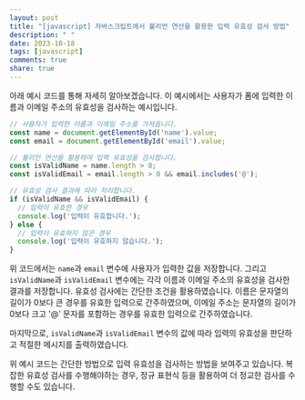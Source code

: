 ```yaml
---
layout: post
title: "[javascript] 자바스크립트에서 불리언 연산을 활용한 입력 유효성 검사 방법"
description: " "
date: 2023-10-18
tags: [javascript]
comments: true
share: true
---
```


아래 예시 코드를 통해 자세히 알아보겠습니다. 이 예시에서는 사용자가 폼에 입력한 이름과 이메일 주소의 유효성을 검사하는 예시입니다.

```javascript
// 사용자가 입력한 이름과 이메일 주소를 가져옵니다.
const name = document.getElementById('name').value;
const email = document.getElementById('email').value;

// 불리언 연산을 활용하여 입력 유효성을 검사합니다.
const isValidName = name.length > 0;
const isValidEmail = email.length > 0 && email.includes('@');

// 유효성 검사 결과에 따라 처리합니다.
if (isValidName && isValidEmail) {
  // 입력이 유효한 경우
  console.log('입력이 유효합니다.');
} else {
  // 입력이 유효하지 않은 경우
  console.log('입력이 유효하지 않습니다.');
}
```

위 코드에서는 `name`과 `email` 변수에 사용자가 입력한 값을 저장합니다. 그리고 `isValidName`과 `isValidEmail` 변수에는 각각 이름과 이메일 주소의 유효성을 검사한 결과를 저장합니다. 유효성 검사에는 간단한 조건을 활용하였습니다. 이름은 문자열의 길이가 0보다 큰 경우를 유효한 입력으로 간주하였으며, 이메일 주소는 문자열의 길이가 0보다 크고 '@' 문자를 포함하는 경우를 유효한 입력으로 간주하였습니다.

마지막으로, `isValidName`과 `isValidEmail` 변수의 값에 따라 입력의 유효성을 판단하고 적절한 메시지를 출력하였습니다.

위 예시 코드는 간단한 방법으로 입력 유효성을 검사하는 방법을 보여주고 있습니다. 복잡한 유효성 검사를 수행해야하는 경우, 정규 표현식 등을 활용하여 더 정교한 검사를 수행할 수도 있습니다.